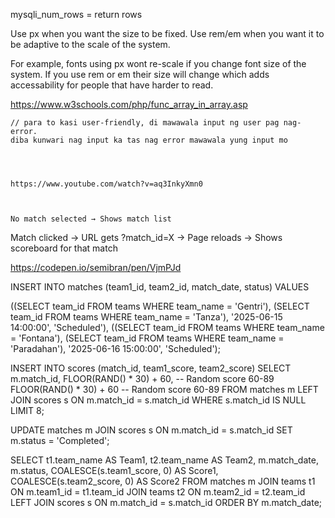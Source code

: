 mysqli_num_rows = return rows




Use px when you want the size to be fixed. Use rem/em when you want it to be adaptive to the scale of the system.

For example, fonts using px wont re-scale if you change font size of the system. If you use rem or em their size will change which adds accessability for people that have harder to read.



https://www.w3schools.com/php/func_array_in_array.asp


    // para to kasi user-friendly, di mawawala input ng user pag nag-error.
    diba kunwari nag input ka tas nag error mawawala yung input mo 




    https://www.youtube.com/watch?v=aq3InkyXmn0



    No match selected → Shows match list
Match clicked → URL gets ?match_id=X → Page reloads → Shows scoreboard for that match




https://codepen.io/semibran/pen/VjmPJd



INSERT INTO matches (team1_id, team2_id, match_date, status) VALUES

((SELECT team_id FROM teams WHERE team_name = 'Gentri'), (SELECT team_id FROM teams WHERE team_name = 'Tanza'), '2025-06-15 14:00:00', 'Scheduled'),
((SELECT team_id FROM teams WHERE team_name = 'Fontana'), (SELECT team_id FROM teams WHERE team_name = 'Paradahan'), '2025-06-16 15:00:00', 'Scheduled');


INSERT INTO scores (match_id, team1_score, team2_score) 
SELECT m.match_id, 
       FLOOR(RAND() * 30) + 60,  -- Random score 60-89
       FLOOR(RAND() * 30) + 60   -- Random score 60-89
FROM matches m 
LEFT JOIN scores s ON m.match_id = s.match_id 
WHERE s.match_id IS NULL
LIMIT 8;


UPDATE matches m 
JOIN scores s ON m.match_id = s.match_id 
SET m.status = 'Completed';


SELECT 
    t1.team_name AS Team1, 
    t2.team_name AS Team2, 
    m.match_date, 
    m.status,
    COALESCE(s.team1_score, 0) AS Score1,
    COALESCE(s.team2_score, 0) AS Score2
FROM matches m
JOIN teams t1 ON m.team1_id = t1.team_id
JOIN teams t2 ON m.team2_id = t2.team_id
LEFT JOIN scores s ON m.match_id = s.match_id
ORDER BY m.match_date;